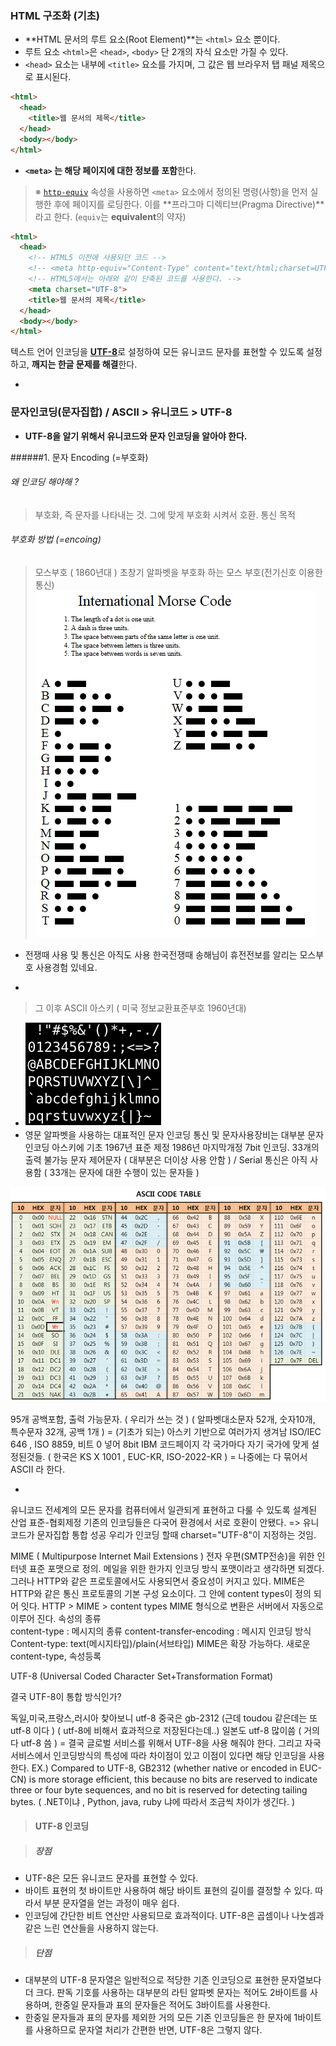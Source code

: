 ### HTML 구조화 (기초)

- **HTML 문서의 루트 요소(Root Element)**는 `<html>` 요소 뿐이다.
- 루트 요소 `<html>`은 `<head>`, `<body>` 단 2개의 자식 요소만 가질 수 있다.
- `<head>` 요소는 내부에 `<title>` 요소를 가지며, 그 값은 웹 브라우저 탭 패널 제목으로 표시된다.

```html
<html>
  <head>
    <title>웹 문서의 제목</title>
  </head>
  <body></body>
</html>
```

- **`<meta>` 는 해당 페이지에 대한 정보를 포함**한다.
> ※ [`http-equiv`](https://www.w3.org/TR/html5/document-metadata.html#attr-meta-http-equiv) 속성을 사용하면 `<meta>` 요소에서 정의된 명령(사항)을 먼저 실행한 후에 페이지를 로딩한다. 이를 **프라그마 디렉티브(Pragma Directive)**라고 한다. (`equiv`는 **equivalent**의 약자)

```html
<html>
  <head>
    <!-- HTML5 이전에 사용되던 코드 -->
    <!-- <meta http-equiv="Content-Type" content="text/html;charset=UTF-8"> -->
    <!-- HTML5에서는 아래와 같이 단축된 코드를 사용한다. -->
    <meta charset="UTF-8">
    <title>웹 문서의 제목</title>
  </head>
  <body></body>
</html>
```

텍스트 언어 인코딩을 [**UTF-8**](https://ko.wikipedia.org/wiki/UTF-8)로 설정하여 모든 유니코드 문자를 표현할 수 있도록 설정하고, **깨지는 한글 문제를 해결**한다.

-
### 문자인코딩(문자집합) / ASCII > 유니코드 > UTF-8
- **UTF-8을 알기 위해서 유니코드와 문자 인코딩을 알아야 한다.**


######1. 문자 Encoding (=부호화)
###### 왜 인코딩 해야해 ?
>	부호화, 즉 문자를 나타내는 것. 그에 맞게  부호화 시켜서 호환.
> 통신 목적

###### 부호화 방법 (=encoing)
> 모스부호 ( 1860년대 )
> 초창기 알파벳을 부호화 하는 모스 부호(전기신호 이용한 통신)
![모스부호](../images/mos.png)
- 전쟁때 사용 및 통신은 아직도 사용
한국전쟁때 송해님이 휴전전보를 알리는 모스부호 사용경험 있네요.

-
> 그 이후  ASCII 아스키 ( 미국 정보교환표준부호 1960년대)
- ![ASCII 코드](../images/ascii_one.png)
- 영문 알파벳을 사용하는 대표적인 문자 인코딩
통신 및 문자사용장비는 대부분 문자인코딩 아스키에 기초
1967년 표준 제정 1986년 마지막개정
7bit 인코딩.
33개의 출력 불가능 문자 제어문자 ( 대부분은 더이상 사용 안함 ) / Serial 통신은 아직 사용함 ( 33개는 문자에 대한 수행이 있는 문자들 )

![ASCII 코드](../images/ascii_two.png)

95개 공백포함, 출력 가능문자. ( 우리가 쓰는 것 )
( 알파벳대소문자 52개, 숫자10개, 특수문자 32개, 공백 1개 )
 = (기초가 되는) 아스키 기반으로 여러가지 생겨남
ISO/IEC 646 , ISO 8859, 비트 0 넣어 8bit IBM 코드페이지
각 국가마다 자기 국가에 맞게 설정된것들. ( 한국은 KS X 1001 , EUC-KR, ISO-2022-KR )
= 나중에는 다 묶어서 ASCII 라 한다.

-

유니코드
전세계의 모든 문자를 컴퓨터에서 일관되게 표현하고 다룰 수 있도록 설계된 산업 표준-협회제정
기존의 인코딩들은 다국어 환경에서 서로 호환이 안됐다.
=> 유니코드가 문자집합 통합 성공
우리가 인코딩 할때 charset="UTF-8"이 지정하는 것임.


MIME ( Multipurpose Internet Mail Extensions )
전자 우편(SMTP전송)을 위한 인터넷 표준 포맷으로 정의. 메일을 위한 한가지 인코딩 방식 포맷이라고 생각하면 되겠다.
그러나 HTTP와 같은 프로토콜에서도 사용되면서 중요성이 커지고 있다.
MIME은 HTTP와 같은 통신 프로토콜의 기본 구성 요소이다.
그 안에 content types이 정의 되어 잇다.
HTTP > MIME > content types
MIME 형식으로 변환은 서버에서 자동으로 이루어 진다.
속성의 종류  
content-type : 메시지의 종류
content-transfer-encoding : 메시지 인코딩 방식
Content-type: text(메시지타입)/plain(서브타입)
MIME은 확장 가능하다.
새로운 content-type, 속성등록


UTF-8 (Universal Coded Character Set+Transformation Format)

결국 UTF-8이 통합 방식인가?

독일,미국,프랑스,러시아 찾아보니 utf-8
중국은 gb-2312 (근데 toudou 같은데는 또 utf-8 이다 )
( utf-8에 비해서 효과적으로 저장된다는데..)
일본도 utf-8 많이씀 ( 거의 다 utf-8 씀 )
= 결국 글로벌 서비스를 위해서 UTF-8을 사용 해줘야 한다. 그리고 자국 서비스에서 인코딩방식의 특성에 따라 차이점이 있고 이점이 있다면
해당 인코딩을 사용한다.
EX.) Compared to UTF-8, GB2312 (whether native or encoded in EUC-CN) is more storage efficient, this because no bits are reserved to indicate three or four byte sequences, and no bit is reserved for detecting tailing bytes.
( .NET이냐 , Python, java, ruby 냐에 따라서 조금씩 차이가 생긴다. )





















> #### UTF-8 인코딩

> ##### 장점
  - UTF-8은 모든 유니코드 문자를 표현할 수 있다.
  - 바이트 표현의 첫 바이트만 사용하여 해당 바이트 표현의 길이를 결정할 수 있다. 따라서 부분 문자열을 얻는 과정이 매우 쉽다.
  - 인코딩에 간단한 비트 연산만 사용되므로 효과적이다. UTF-8은 곱셈이나 나눗셈과 같은 느린 연산들을 사용하지 않는다.

> ##### 단점
  - 대부분의 UTF-8 문자열은 일반적으로 적당한 기존 인코딩으로 표현한 문자열보다 더 크다. 판독 기호를 사용하는 대부분의 라틴 알파벳 문자는 적어도 2바이트를 사용하며, 한중일 문자들과 표의 문자들은 적어도 3바이트를 사용한다.
  - 한중일 문자들과 표의 문자를 제외한 거의 모든 기존 인코딩들은 한 문자에 1바이트를 사용하므로 문자열 처리가 간편한 반면, UTF-8은 그렇지 않다.

